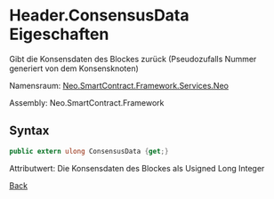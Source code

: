 # Header.ConsensusData Eigeschaften

Gibt die Konsensdaten des Blockes zurück (Pseudozufalls Nummer generiert von dem Konsensknoten)

Namensraum: [Neo.SmartContract.Framework.Services.Neo](../../neo.md)

Assembly: Neo.SmartContract.Framework

## Syntax

```c#
public extern ulong ConsensusData {get;}
```

Attributwert: Die Konsensdaten des Blockes als Usigned Long Integer



[Back](../header.md)
